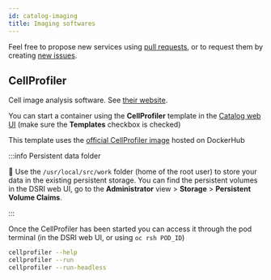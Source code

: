 ```yaml
---
id: catalog-imaging
title: Imaging softwares
---
```


Feel free to propose new services using [pull requests](https://github.com/MaastrichtU-IDS/dsri-documentation/pulls), or to request them by creating [new issues](https://github.com/MaastrichtU-IDS/dsri-documentation/issues).

## CellProfiler

Cell image analysis software. See [their website](https://cellprofiler.org/home).

You can start a container using the **CellProfiler** template in the [Catalog web UI](https://console-openshift-console.apps.dsri2.unimaas.nl/console/catalog) (make sure the **Templates** checkbox is checked)

This template uses the [official CellProfiler image](https://hub.docker.com/r/cellprofiler/cellprofiler) hosted on DockerHub

:::info Persistent data folder

📂 Use the `/usr/local/src/work` folder (home of the root user) to store your data in the existing persistent storage. You can find the persistent volumes in the DSRI web UI, go to the **Administrator** view > **Storage** > **Persistent Volume Claims**.

:::

Once the CellProfiler has been started you can access it through the pod terminal (in the DSRI web UI, or using `oc rsh POD_ID`)

```bash
cellprofiler --help
cellprofiler --run
cellprofiler --run-headless
```



